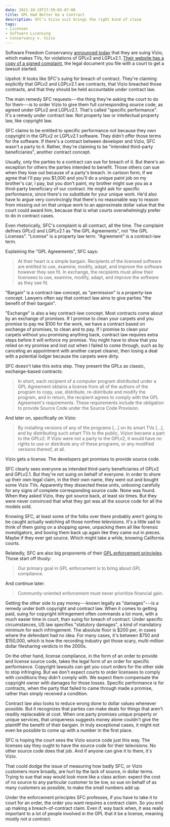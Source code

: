 ```yaml
---
date: 2021-10-19T17:59:03-07:00
title: GPL Had Better be a Contract
description: SFC's Vizio suit brings the right kind of claim
tags:
- Licenses
- Software Licensing
- Conservancy v. Vizio
---
```


Software Freedom Conservancy [announced today](https://sfconservancy.org/copyleft-compliance/vizio.html) that they are suing Vizio, which makes TVs, for violations of GPLv2 and LGPLv2.1.  [Their website has a copy of a signed complaint](https://sfconservancy.org/docs/conservancy-v-vizio-original-complaint-2021-10-19.pdf), the legal document you file with a court to get a lawsuit started.

Upshot:  It looks like SFC's suing for breach of contract.  They're claiming explicitly that GPLv2 and LGPLv2.1 are contracts, that Vizio breached those contracts, and that they should be held accountable under contract law.

The main remedy SFC requests---the thing they're asking the court to do for them---is to order Vizio to give them full corresponding source code, as agreed under GPLv2 and LGPLv2.1.  That's called "specific performance".  It's a remedy under contract law.  Not property law or intellectual property law, like copyright law.

SFC claims to be entitled to specific performance not because they own copyright in the GPLv2 or LGPLv2.1 software.  They didn't offer those terms for the software.  If there's a contract between developer and Vizio, SFC wasn't a party to it.  Rather, they're claiming to be "intended third-party beneficiaries", another contract concept.

Usually, only the parties to a contract can sue for breach of it.  But there's an exception for others the parties intended to benefit.  Those others can sue when they lose out because of a party's breach.  In cartoon form, if we agree that I'll pay you $1,000 and you'll do a unique paint job on my brother's car, I pay, but you don't paint, my brother might sue you as a third-party beneficiary of our contract.  He might ask for specific performance, since there's no substitute for your unique work.  He'd also have to argue very convincingly that there's no reasonable way to reason from missing out on that unique work to an approximate dollar value that the court could award him, because that is what courts overwhelmingly prefer to do in contract cases.

Even rhetorically, SFC's complaint is all contract, all the time.  The complaint defines GPLv2 and LGPLv2.1 as "the GPL Agreements", not "the GPL Licenses".  "License" is a property law term.  "Agreement" is a contract-law term.

Explaining the "GPL Agreements", SFC says:

> At their heart is a simple bargain.  Recipients of the licensed software are entitled to use, examine, modify, adapt, and improve the software however they see fit.  In exchange, the recipients must allow their licensees to use, examine, modify, adapt, and improve the software as they see fit.

"Bargain" is a contract-law concept, as "permission" is a property-law concept.  Lawyers often say that contract law aims to give parties "the benefit of their bargain".

"Exchange" is also a key contract-law concept.  Most contracts come about by an exchange of promises.  If I promise to clean your carpets and you promise to pay me $100 for the work, we have a contract based on exchange of promises, to clean and to pay.  If I promise to clean your carpets without you promising anything back, contract law requires extra steps before it will enforce my promise.  You might have to show that you relied on my promise and lost out when I failed to come through, such as by canceling an appointment with another carpet cleaner, then losing a deal with a potential lodger because the carpets were dirty.

SFC doesn't take this extra step.  They present the GPLs as classic, exchange-based contracts:

> In short, each recipient of a computer program distributed under a GPL Agreement obtains a license from all of the authors of the program to copy, use, distribute, re-distribute and modify the program, and in return, the recipient agrees to comply with the GPL Agreement's requirements.  These requirements include the obligation to provide Source Code under the Source Code Provision.

And later on, specifically on Vizio:

> By installing versions of any of the programs [...] on its smart TVs [...], and by distributing such smart TVs to the public, Vizion became a part to the GPLv2.  If Vizio were not a party to the GPLv2, it would have no rights to use or distribute any of these programs, or any modified versions thereof, at all.

Vizio gets a license.  The developers get promises to provide source code.

SFC clearly sees everyone as intended third-party beneficiaries of GPLv2 and GPLv2.1.  But they're not suing on behalf of everyone.  In order to shore up their own legal claim, in the their own name, they went out and bought some Vizio TVs.  Apparently they dissected these units, unboxing carefully for any signs of complete corresponding source code.  None was found.  When they asked Vizio, they got source back, at least six times.  But they were never convinced that what they got was all the source code for all the models sold.

Knowing SFC, at least some of the folks over there probably aren't going to be caught actually watching all those nonfree televisions.  It's a little sad to think of them going on a shopping spree, unpacking them all like forensic investigators, and boxing them back up again like they came out in pieces.  Maybe if they ever get source.  Which might take a while, knowing California courts.

Relatedly, SFC are also big proponents of their [GPL enforcement principles](https://sfconservancy.org/copyleft-compliance/principles.html).  Those start off thusly:

> Our primary goal in GPL enforcement is to bring about GPL compliance.

And continue later:

> Community-oriented enforcement must never prioritize financial gain.

Getting the other side to pay money---known legally as "damages"---is a remedy under both copyright and contract law.  When it comes to getting paid, suing for copyright infringement often commands a lot more, with a much easier time in court, than suing for breach of contract.  Under specific circumstances, US law specifies "statutory damages", a kind of mandatory minimum for each infringement.  The absolute floor is $200 per, in cases where the defendant had no idea.  For many cases, it's between $750 and $150,000, which is how the recording industry got those scary, multi-million dollar filesharing verdicts in the 2000s.

On the other hand, license compliance, in the form of an order to provide and license source code, takes the legal form of an order for specific performance.  Copyright lawsuits can get you court orders for the other side to stop infringing.  But we don't expect courts to order licensees to comply with conditions they didn't comply with.  We expect them compensate the copyright owner with damages for those losses.  Specific performance is for contracts, when the party that failed to came through made a promise, rather than simply received a condition.

Contract law also looks to reduce wrong done to dollar values whenever possible.  But it recognizes that parties can make deals for things that aren't readily replaceable at cost.  When one party promises unique property or unique services, that uniqueness suggests money alone couldn't give the plaintiff the benefit of their bargain.  In truly exceptional cases, it might not even be possible to come up with a number in the first place.

SFC is hoping the court sees the Vizio source code just this way.  The licenses say they ought to have the source code for their televisions.  No other source code does that job.  And if anyone can give it to them, it's Vizio.

That could dodge the issue of measuring how badly SFC, or Vizio customers more broadly, are hurt by the lack of source, in dollar terms.  Trying to sue that way would look more like a class action: expect the cost of no source to any particular customer to be low, so sue on behalf of as many customers as possible, to make the small numbers add up.

Under the enforcement principles SFC professes, if you have to take it to court for an order, the order you want requires a contract claim.  So you end up making a breach-of-contract claim.  Even if, way back when, it was really important to a lot of people involved in the GPL that it be a license, meaning mostly _not a contract_.
